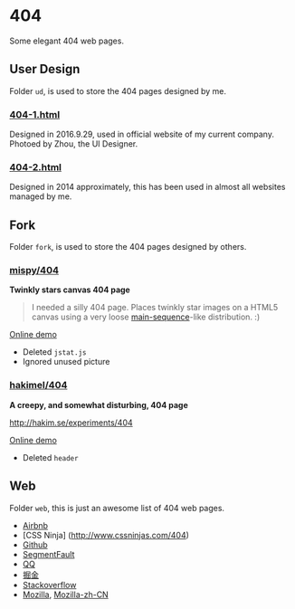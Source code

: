 # 404
Some elegant 404 web pages.

## User Design

Folder `ud`, is used to store the 404 pages designed by me.

### [404-1.html](http://xovel.cn/404/ud/404-1.html)

Designed in 2016.9.29, used in official website of my current company. Photoed by Zhou, the UI Designer.

### [404-2.html](http://xovel.cn/404/ud/404-2.html)

Designed in 2014 approximately, this has been used in almost all websites managed by me.

## Fork

Folder `fork`, is used to store the 404 pages designed by others.

### [mispy/404](https://github.com/mispy/404)

**Twinkly stars canvas 404 page**

> I needed a silly 404 page. Places twinkly star images on a HTML5 canvas using a very loose [main-sequence](http://en.wikipedia.org/wiki/Main_sequence)-like distribution. :)

[Online demo](http://xovel.cn/404/fork/mispy/404.html)

- Deleted `jstat.js`
- Ignored unused picture

### [hakimel/404](https://github.com/hakimel/404)

**A creepy, and somewhat disturbing, 404 page**

<http://hakim.se/experiments/404>

[Online demo](http://xovel.cn/404/fork/hakimel/404.html)

- Deleted `header`

## Web

Folder `web`, this is just an awesome list of 404 web pages.

- [Airbnb](https://www.airbnb.com/404)
- [CSS Ninja] (http://www.cssninjas.com/404)
- [Github](https://github.com/404)
- [SegmentFault](https://segmentfault.com/404)
- [QQ](http://www.qq.com/404)
- [掘金](http://gold.xitu.io/404)
- [Stackoverflow](http://stackoverflow.com/404)
- [Mozilla](https://www.mozilla.org/en-US/404), [Mozilla-zh-CN](https://www.mozilla.org/zh-CN/404)
